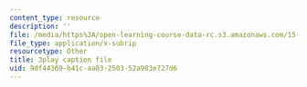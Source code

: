 ```yaml
---
content_type: resource
description: ''
file: /media/https%3A/open-learning-course-data-rc.s3.amazonaws.com/15-960-new-executive-thinking-social-impact-technology-projects-fall-2017-spring-2018/9df44369b41caa03250352a983e727d6_HaySEpWEsdU.srt
file_type: application/x-subrip
resourcetype: Other
title: 3play caption file
uid: 9df44369-b41c-aa03-2503-52a983e727d6
---
```

